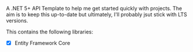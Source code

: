 A .NET 5+ API Template to help me get started quickly with projects.
The aim is to keep this up-to-date but ultimately, I'll probably jsut stick with LTS versions.

This contains the following libraries:
- [x] Entity Framework Core